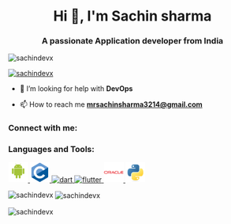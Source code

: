 <h1 align="center">Hi 👋, I'm Sachin sharma</h1>
<h3 align="center">A passionate Application developer from India</h3>

<p align="left"> <img src="https://komarev.com/ghpvc/?username=sachindevx&label=Profile%20views&color=0e75b6&style=flat" alt="sachindevx" /> </p>

<p align="left"> <a href="https://github.com/ryo-ma/github-profile-trophy"><img src="https://github-profile-trophy.vercel.app/?username=sachindevx" alt="sachindevx" /></a> </p>

- 🤝 I’m looking for help with **DevOps**

- 📫 How to reach me **mrsachinsharma3214@gmail.com**

<h3 align="left">Connect with me:</h3>
<p align="left">
</p>

<h3 align="left">Languages and Tools:</h3>
<p align="left"> <a href="https://developer.android.com" target="_blank" rel="noreferrer"> <img src="https://raw.githubusercontent.com/devicons/devicon/master/icons/android/android-original-wordmark.svg" alt="android" width="40" height="40"/> </a> <a href="https://www.cprogramming.com/" target="_blank" rel="noreferrer"> <img src="https://raw.githubusercontent.com/devicons/devicon/master/icons/c/c-original.svg" alt="c" width="40" height="40"/> </a> <a href="https://dart.dev" target="_blank" rel="noreferrer"> <img src="https://www.vectorlogo.zone/logos/dartlang/dartlang-icon.svg" alt="dart" width="40" height="40"/> </a> <a href="https://flutter.dev" target="_blank" rel="noreferrer"> <img src="https://www.vectorlogo.zone/logos/flutterio/flutterio-icon.svg" alt="flutter" width="40" height="40"/> </a> <a href="https://www.oracle.com/" target="_blank" rel="noreferrer"> <img src="https://raw.githubusercontent.com/devicons/devicon/master/icons/oracle/oracle-original.svg" alt="oracle" width="40" height="40"/> </a> <a href="https://www.python.org" target="_blank" rel="noreferrer"> <img src="https://raw.githubusercontent.com/devicons/devicon/master/icons/python/python-original.svg" alt="python" width="40" height="40"/> </a> </p>

<p><img align="left" src="https://github-readme-stats.vercel.app/api/top-langs?username=sachindevx&show_icons=true&locale=en&layout=compact" alt="sachindevx" /></p>

<p>&nbsp;<img align="center" src="https://github-readme-stats.vercel.app/api?username=sachindevx&show_icons=true&locale=en" alt="sachindevx" /></p>

<p><img align="center" src="https://github-readme-streak-stats.herokuapp.com/?user=sachindevx&" alt="sachindevx" /></p>

